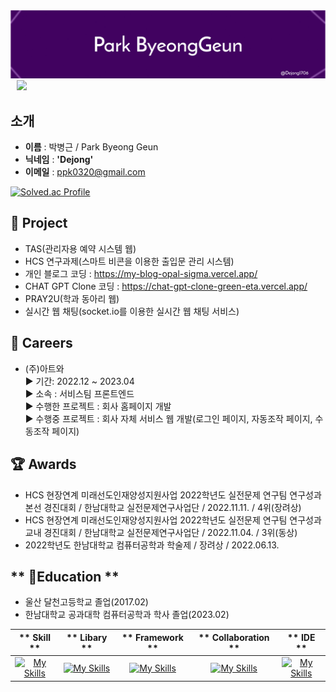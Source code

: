 <img src = "./bk_bg.png">

<a href="https://instagram.com/b_geuni">
    <img 
        src="http://img.shields.io/badge/-Instagram-black?style=flat&logo=Instagram&link=https://instagram.com/b_geuni/"
        style="height : auto; margin-left : 10px; margin-right : 10px;"/>
</a>

## **소개**
- **이름** : 박병근 / Park Byeong Geun
- **닉네임** : **'Dejong'**
- **이메일** : ppk0320@gmail.com

[![Solved.ac Profile](http://mazassumnida.wtf/api/generate_badge?boj=ppk0320)](https://solved.ac/ppk0320)   

## **👤 Project**
- TAS(관리자용 예약 시스템 웹) 
- HCS 연구과제(스마트 비콘을 이용한 출입문 관리 시스템)
- 개인 블로그 코딩 : https://my-blog-opal-sigma.vercel.app/
- CHAT GPT Clone 코딩 : https://chat-gpt-clone-green-eta.vercel.app/
- PRAY2U(학과 동아리 웹)
- 실시간 웹 채팅(socket.io를 이용한 실시간 웹 채팅 서비스)

## **📖 Careers**
- (주)아트와<br/>
    ▶ 기간:  2022.12 ~ 2023.04 <br/>
    ▶ 소속 : 서비스팀 프론트엔드<br/>
    ▶ 수행한 프로젝트 : 회사 홈페이지 개발<br/>
    ▶ 수행중 프로젝트 : 회사 자체 서비스 웹 개발(로그인 페이지, 자동조작 페이지, 수동조작 페이지)

## **🏆 Awards**
- HCS 현장연계 미래선도인재양성지원사업 2022학년도 실전문제 연구팀 연구성과 본선 경진대회 / 한남대학교 실전문제연구사업단 / 2022.11.11. / 4위(장려상)
- HCS 현장연계 미래선도인재양성지원사업 2022학년도 실전문제 연구팀 연구성과 교내 경진대회 / 한남대학교 실전문제연구사업단 / 2022.11.04. / 3위(동상)
- 2022학년도 한남대학교 컴퓨터공학과 학술제 / 장려상 / 2022.06.13.

## ** 🏫Education **
- 울산 달천고등학교 졸업(2017.02)
- 한남대학교 공과대학 컴퓨터공학과 학사 졸업(2023.02)

|** Skill **| ** Libary **|** Framework **|** Collaboration **|** IDE **|
| :------: | :------: | :------: | :------: | :------: |
| [![My Skills](https://skillicons.dev/icons?i=js,ts,html,css)](https://skillicons.dev) | [![My Skills](https://skillicons.dev/icons?i=tailwind,sass)](https://skillicons.dev) |[![My Skills](https://skillicons.dev/icons?i=react,nextjs)](https://skillicons.dev)|[![My Skills](https://skillicons.dev/icons?i=github,figma,discord,notion)](https://skillicons.dev)|[![My Skills](https://skillicons.dev/icons?i=vscode)](https://skillicons.dev)|




